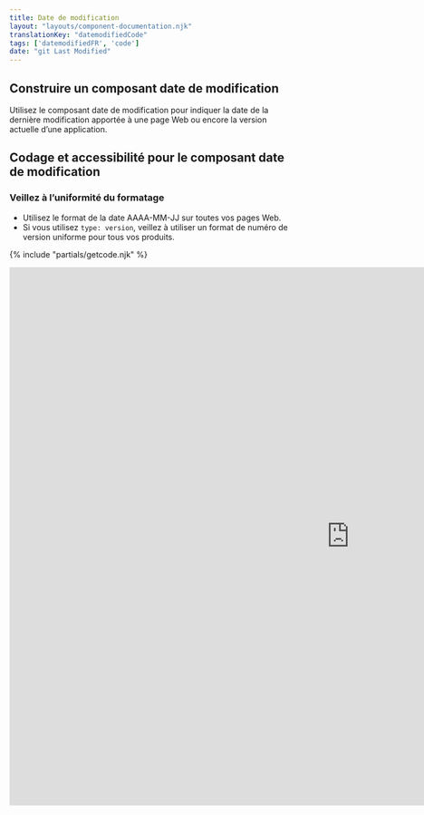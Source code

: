 ```yaml
---
title: Date de modification
layout: "layouts/component-documentation.njk"
translationKey: "datemodifiedCode"
tags: ['datemodifiedFR', 'code']
date: "git Last Modified"
---
```


## Construire un composant date de modification

Utilisez le composant date de modification pour indiquer la date de la dernière modification apportée à une page Web ou encore la version actuelle d’une application.

## Codage et accessibilité pour le composant date de modification

### Veillez à l’uniformité du formatage

- Utilisez le format de la date AAAA-MM-JJ sur toutes vos pages Web.
- Si vous utilisez `type: version`, veillez à utiliser un format de numéro de version uniforme pour tous vos produits.

{% include "partials/getcode.njk" %}

<iframe
  title="Survol des propriétés et des évènements relatifs à gcds-date-modified."
  src="https://cds-snc.github.io/gcds-components/iframe.html?viewMode=docs&demo=true&singleStory=true&id=components-date-modified--events-properties"
  width="1200"
  height="950"
  style="display: block; margin: 0 auto;"
  frameBorder="0"
  allow="clipboard-write"
></iframe>

